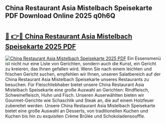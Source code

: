 ## China Restaurant Asia Mistelbach Speisekarte PDF Download Online 2025 q0h6Q

# <h2><a href="http://gc6ssmc.nevu.top/?p=China+Restaurant+Asia+Mistelbach+Speisekarte">🔗 👉🔴 China Restaurant Asia Mistelbach Speisekarte 2025 PDF</a></h2>

[![China Restaurant Asia Mistelbach Speisekarte 2025 PDF](https://i.imgur.com/dBaPXMq.png)](http://gc6ssmc.nevu.top/?p=China+Restaurant+Asia+Mistelbach+Speisekarte)
Ein Essensmenü ist nicht nur eine Liste von Gerichten, sondern auch die Kunst, ein Gericht zu kreieren, das Ihnen gefallen wird. Wenn Sie nach einem leichten und frischen Gericht suchen, empfehlen wir Ihnen, unseren Salatbereich auf der China Restaurant Asia Mistelbach Speisekarte unseres Restaurants zu besuchen. Für Fleischliebhaber bietet unsere China Restaurant Asia Mistelbach Speisekarte eine große Auswahl an Gerichten: Rindfleisch, Schweinefleisch, Huhn und Fisch. Unseren Auserwählten bieten wir Gourmet-Gerichte wie Schaschlik und Steak an, die auf einem Holzfeuer zubereitet werden. Unsere China Restaurant Asia Mistelbach Speisekarte bietet eine große Auswahl an Desserts, von traditionellen Kuchen und Kuchen bis hin zu exquisiten Crème Brûlée und Schokoladensouffle.
